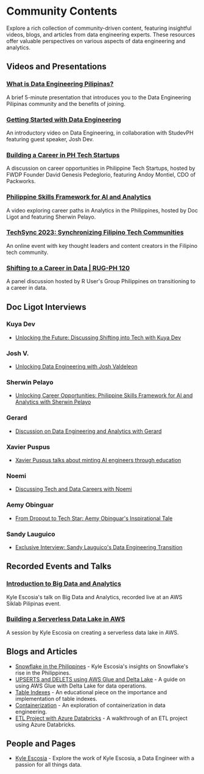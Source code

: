 # Community Contents

Explore a rich collection of community-driven content, featuring insightful videos, blogs, and articles from data engineering experts. These resources offer valuable perspectives on various aspects of data engineering and analytics.

## Videos and Presentations

### [What is Data Engineering Pilipinas?](https://youtu.be/XsvrumL0ILc)
A brief 5-minute presentation that introduces you to the Data Engineering Pilipinas community and the benefits of joining.

### [Getting Started with Data Engineering](https://www.facebook.com/studevph/videos/165090273259790)
An introductory video on Data Engineering, in collaboration with StudevPH featuring guest speaker, Josh Dev.

### [Building a Career in PH Tech Startups](https://youtu.be/pzxFTFB8f6s)
A discussion on career opportunities in Philippine Tech Startups, hosted by FWDP Founder David Genesis Pedeglorio, featuring Andoy Montiel, CDO of Packworks.

### [Philippine Skills Framework for AI and Analytics](https://www.youtube.com/watch?v=_CjsYi9ivlc)
A video exploring career paths in Analytics in the Philippines, hosted by Doc Ligot and featuring Sherwin Pelayo.

### [TechSync 2023: Synchronizing Filipino Tech Communities](https://www.facebook.com/watch/live/?ref=watch_permalink&v=1043806640102969)
An online event with key thought leaders and content creators in the Filipino tech community.

### [Shifting to a Career in Data | RUG-PH 120](https://youtu.be/ivzmUPRqxQ8?si=c_OdyC4FvqOJv6Bq)
A panel discussion hosted by R User's Group Philippines on transitioning to a career in data.

## Doc Ligot Interviews

### Kuya Dev
- [Unlocking the Future: Discussing Shifting into Tech with Kuya Dev](https://www.youtube.com/watch?v=QlM6wjRwVZA)

### Josh V.
- [Unlocking Data Engineering with Josh Valdeleon](https://www.youtube.com/watch?v=w9dtGJz4N-g)

### Sherwin Pelayo
- [Unlocking Career Opportunities: Philippine Skills Framework for AI and Analytics with Sherwin Pelayo](https://www.youtube.com/watch?v=_CjsYi9ivlc)

### Gerard
- [Discussion on Data Engineering and Analytics with Gerard](https://www.youtube.com/watch?v=vaptzZRVVkc) 

### Xavier Puspus
- [Xavier Puspus talks about minting AI engineers through education](https://www.youtube.com/watch?v=YVC5DjjvGO4)

### Noemi
- [Discussing Tech and Data Careers with Noemi](https://www.youtube.com/watch?v=FqmFvP9N6Gw)

### Aemy Obinguar
- [From Dropout to Tech Star: Aemy Obinguar's Inspirational Tale](https://www.youtube.com/watch?v=GZcYyILg3kc)

### Sandy Lauguico
- [Exclusive Interview: Sandy Lauguico's Data Engineering Transition](https://www.youtube.com/watch?v=8pJMFi3kIfQ)

## Recorded Events and Talks

### [Introduction to Big Data and Analytics](https://www.facebook.com/watch/live/?ref=search&v=2388014311349277)
Kyle Escosia's talk on Big Data and Analytics, recorded live at an AWS Siklab Pilipinas event.

### [Building a Serverless Data Lake in AWS](https://www.facebook.com/watch/live/?ref=watch_permalink&v=684903669389073)
A session by Kyle Escosia on creating a serverless data lake in AWS.

## Blogs and Articles

- [Snowflake in the Philippines](https://medium.com/@kyle.escosia/the-rise-of-snowflake-in-the-philippines-why-its-the-hottest-thing-in-big-data-right-now-9b9d09c11e89) - Kyle Escosia's insights on Snowflake's rise in the Philippines.
- [UPSERTS and DELETS using AWS Glue and Delta Lake](https://dev.to/awscommunity-asean/sql-based-inserts-deletes-and-upserts-in-s3-using-aws-glue-3-0-and-delta-lake-42f0) - A guide on using AWS Glue with Delta Lake for data operations.
- [Table Indexes](https://github.com/ogbinar/DataEngineeringPilipinas/tree/main/lessons/table_index) - An educational piece on the importance and implementation of table indexes.
- [Containerization](containerization/README.md) - An exploration of containerization in data engineering.
- [ETL Project with Azure Databricks](ETL-Databricks-code\README.md) - A walkthrough of an ETL project using Azure Databricks.

## People and Pages

- [Kyle Escosia](https://linktr.ee/klescosia) - Explore the work of Kyle Escosia, a Data Engineer with a passion for all things data.

